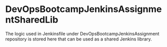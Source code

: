 # DevOpsBootcampJenkinsAssignmentSharedLib

The logic used in Jenkinsfile under DevOpsBootcampJenkinsAssignment repository is stored here that can be used as a shared Jenkins library.
